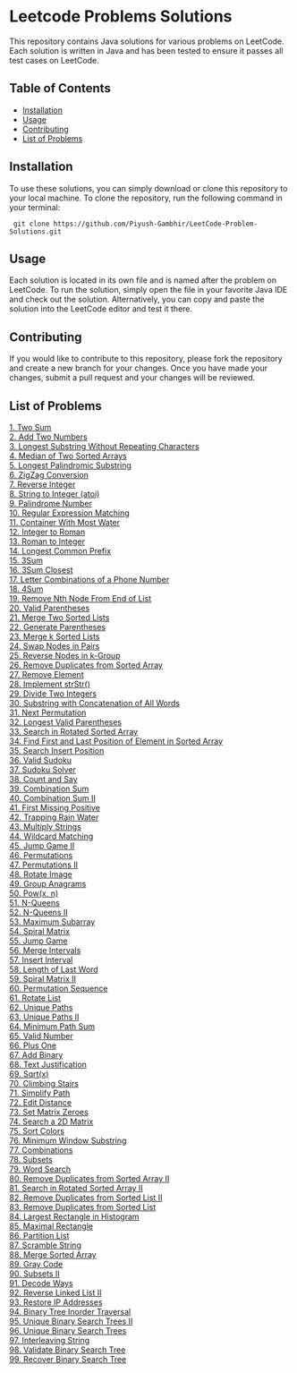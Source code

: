 # Leetcode Problems Solutions

This repository contains Java solutions for various problems on LeetCode. Each solution is written in Java and has been tested to ensure it passes all test cases on LeetCode.

## Table of Contents

- [Installation](#installation)
- [Usage](#usage)
- [Contributing](#contributing)
- [List of Problems](#list-of-problems)

## Installation

To use these solutions, you can simply download or clone this repository to your local machine. To clone the repository, run the following command in your terminal:

<pre><code> git clone https://github.com/Piyush-Gambhir/LeetCode-Problem-Solutions.git
</code></pre>

## Usage

Each solution is located in its own file and is named after the problem on LeetCode. To run the solution, simply open the file in your favorite Java IDE and check out the solution. Alternatively, you can copy and paste the solution into the LeetCode editor and test it there.

## Contributing

If you would like to contribute to this repository, please fork the repository and create a new branch for your changes. Once you have made your changes, submit a pull request and your changes will be reviewed.

## List of Problems

[1. Two Sum](https://github.com/Piyush-Gambhir/LeetCode-Problem-Solutions/blob/main/1.%20Two%20Sum.java)<br>
[2. Add Two Numbers](https://github.com/Piyush-Gambhir/LeetCode-Problem-Solutions/blob/main/2.%20Add%20Two%20Numbers.java)<br>
[3. Longest Substring Without Repeating Characters](https://github.com/Piyush-Gambhir/LeetCode-Problem-Solutions/blob/main/3.%20Longest%20Substring%20Without%20Repeating%20Characters.java)<br>
[4. Median of Two Sorted Arrays](https://github.com/Piyush-Gambhir/LeetCode-Problem-Solutions/blob/main/4.%20Median%20of%20Two%20Sorted%20Arrays.java)<br>
[5. Longest Palindromic Substring]()<br>
[6. ZigZag Conversion]()<br>
[7. Reverse Integer]()<br>
[8. String to Integer (atoi)]()<br>
[9. Palindrome Number]()<br>
[10. Regular Expression Matching]()<br>
[11. Container With Most Water]()<br>
[12. Integer to Roman]()<br>
[13. Roman to Integer]()<br>
[14. Longest Common Prefix]()<br>
[15. 3Sum]()<br>
[16. 3Sum Closest]()<br>
[17. Letter Combinations of a Phone Number]()<br>
[18. 4Sum]()<br>
[19. Remove Nth Node From End of List]()<br>
[20. Valid Parentheses]()<br>
[21. Merge Two Sorted Lists]()<br>
[22. Generate Parentheses]()<br>
[23. Merge k Sorted Lists]()<br>
[24. Swap Nodes in Pairs]()<br>
[25. Reverse Nodes in k-Group]()<br>
[26. Remove Duplicates from Sorted Array]()<br>
[27. Remove Element]()<br>
[28. Implement strStr()]() <br>
[29. Divide Two Integers]()<br>
[30. Substring with Concatenation of All Words]()<br>
[31. Next Permutation]()<br>
[32. Longest Valid Parentheses]()<br>
[33. Search in Rotated Sorted Array]()<br>
[34. Find First and Last Position of Element in Sorted Array]()<br>
[35. Search Insert Position]()<br>
[36. Valid Sudoku]()<br>
[37. Sudoku Solver]()<br>
[38. Count and Say]()<br>
[39. Combination Sum]()<br>
[40. Combination Sum II]()<br>
[41. First Missing Positive]()<br>
[42. Trapping Rain Water]()<br>
[43. Multiply Strings]()<br>
[44. Wildcard Matching]()<br>
[45. Jump Game II]()<br>
[46. Permutations]()<br>
[47. Permutations II]()<br>
[48. Rotate Image]()<br>
[49. Group Anagrams]()<br>
[50. Pow(x, n)]()<br>
[51. N-Queens]()<br>
[52. N-Queens II]()<br>
[53. Maximum Subarray]()<br>
[54. Spiral Matrix]()<br>
[55. Jump Game]()<br>
[56. Merge Intervals]()<br>
[57. Insert Interval]()<br>
[58. Length of Last Word]()<br>
[59. Spiral Matrix II]()<br>
[60. Permutation Sequence]()<br>
[61. Rotate List]()<br>
[62. Unique Paths]()<br>
[63. Unique Paths II]()<br>
[64. Minimum Path Sum]()<br>
[65. Valid Number]()<br>
[66. Plus One]()<br>
[67. Add Binary]()<br>
[68. Text Justification]()<br>
[69. Sqrt(x)]()<br>
[70. Climbing Stairs]()<br>
[71. Simplify Path]()<br>
[72. Edit Distance]()<br>
[73. Set Matrix Zeroes]()<br>
[74. Search a 2D Matrix]()<br>
[75. Sort Colors]()<br>
[76. Minimum Window Substring]()<br>
[77. Combinations]()<br>
[78. Subsets]()<br>
[79. Word Search]()<br>
[80. Remove Duplicates from Sorted Array II]()<br>
[81. Search in Rotated Sorted Array II]()<br>
[82. Remove Duplicates from Sorted List II]()<br>
[83. Remove Duplicates from Sorted List]()<br>
[84. Largest Rectangle in Histogram]()<br>
[85. Maximal Rectangle]()<br>
[86. Partition List]()<br>
[87. Scramble String]()<br>
[88. Merge Sorted Array]()<br>
[89. Gray Code]()<br>
[90. Subsets II]()<br>
[91. Decode Ways]()<br>
[92. Reverse Linked List II]()<br>
[93. Restore IP Addresses]()<br>
[94. Binary Tree Inorder Traversal]()<br>
[95. Unique Binary Search Trees II]()<br>
[96. Unique Binary Search Trees]()<br>
[97. Interleaving String]()<br>
[98. Validate Binary Search Tree]()<br>
[99. Recover Binary Search Tree]()<br>
    